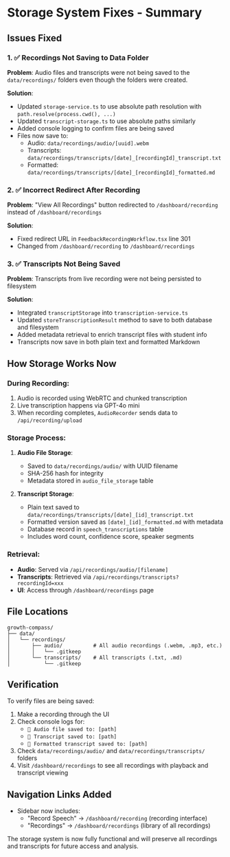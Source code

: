 # Storage System Fixes - Summary

## Issues Fixed

### 1. ✅ Recordings Not Saving to Data Folder
**Problem**: Audio files and transcripts were not being saved to the `data/recordings/` folders even though the folders were created.

**Solution**:
- Updated `storage-service.ts` to use absolute path resolution with `path.resolve(process.cwd(), ...)` 
- Updated `transcript-storage.ts` to use absolute paths similarly
- Added console logging to confirm files are being saved
- Files now save to:
  - Audio: `data/recordings/audio/[uuid].webm`
  - Transcripts: `data/recordings/transcripts/[date]_[recordingId]_transcript.txt`
  - Formatted: `data/recordings/transcripts/[date]_[recordingId]_formatted.md`

### 2. ✅ Incorrect Redirect After Recording
**Problem**: "View All Recordings" button redirected to `/dashboard/recording` instead of `/dashboard/recordings`

**Solution**:
- Fixed redirect URL in `FeedbackRecordingWorkflow.tsx` line 301
- Changed from `/dashboard/recording` to `/dashboard/recordings`

### 3. ✅ Transcripts Not Being Saved
**Problem**: Transcripts from live recording were not being persisted to filesystem

**Solution**:
- Integrated `transcriptStorage` into `transcription-service.ts`
- Updated `storeTranscriptionResult` method to save to both database and filesystem
- Added metadata retrieval to enrich transcript files with student info
- Transcripts now save in both plain text and formatted Markdown

## How Storage Works Now

### During Recording:
1. Audio is recorded using WebRTC and chunked transcription
2. Live transcription happens via GPT-4o mini
3. When recording completes, `AudioRecorder` sends data to `/api/recording/upload`

### Storage Process:
1. **Audio File Storage**:
   - Saved to `data/recordings/audio/` with UUID filename
   - SHA-256 hash for integrity
   - Metadata stored in `audio_file_storage` table

2. **Transcript Storage**:
   - Plain text saved to `data/recordings/transcripts/[date]_[id]_transcript.txt`
   - Formatted version saved as `[date]_[id]_formatted.md` with metadata
   - Database record in `speech_transcriptions` table
   - Includes word count, confidence score, speaker segments

### Retrieval:
- **Audio**: Served via `/api/recordings/audio/[filename]`
- **Transcripts**: Retrieved via `/api/recordings/transcripts?recordingId=xxx`
- **UI**: Access through `/dashboard/recordings` page

## File Locations

```
growth-compass/
├── data/
│   └── recordings/
│       ├── audio/          # All audio recordings (.webm, .mp3, etc.)
│       │   └── .gitkeep
│       └── transcripts/    # All transcripts (.txt, .md)
│           └── .gitkeep
```

## Verification

To verify files are being saved:
1. Make a recording through the UI
2. Check console logs for:
   - `📁 Audio file saved to: [path]`
   - `📝 Transcript saved to: [path]`
   - `📄 Formatted transcript saved to: [path]`
3. Check `data/recordings/audio/` and `data/recordings/transcripts/` folders
4. Visit `/dashboard/recordings` to see all recordings with playback and transcript viewing

## Navigation Links Added
- Sidebar now includes:
  - "Record Speech" → `/dashboard/recording` (recording interface)
  - "Recordings" → `/dashboard/recordings` (library of all recordings)

The storage system is now fully functional and will preserve all recordings and transcripts for future access and analysis.